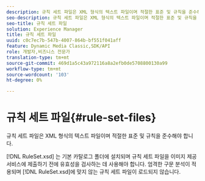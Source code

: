 ```yaml
---
description: 규칙 세트 파일은 XML 형식의 텍스트 파일이며 적절한 표준 및 규칙을 준수해야 합니다.
seo-description: 규칙 세트 파일은 XML 형식의 텍스트 파일이며 적절한 표준 및 규칙을 준수해야 합니다.
seo-title: 규칙 세트 파일
solution: Experience Manager
title: 규칙 세트 파일
uuid: c0c7ec7b-547b-4007-864b-bf551f041aff
feature: Dynamic Media Classic,SDK/API
role: 개발자,비즈니스 전문가
translation-type: tm+mt
source-git-commit: 469d1a5c43a972116a8a2efb0de5708800130a99
workflow-type: tm+mt
source-wordcount: '103'
ht-degree: 0%

---
```



# 규칙 세트 파일{#rule-set-files}

규칙 세트 파일은 XML 형식의 텍스트 파일이며 적절한 표준 및 규칙을 준수해야 합니다.

[!DNL RuleSet.xsd] 는 기본 카탈로그 폴더에 설치되며 규칙 세트 파일을 이미지 제공 서비스에 제출하기 전에 유효성을 검사하는 데 사용해야 합니다. 엄격한 구문 분석이 적용되며 [!DNL RuleSet.xsd]에 맞지 않는 규칙 세트 파일이 로드되지 않습니다.